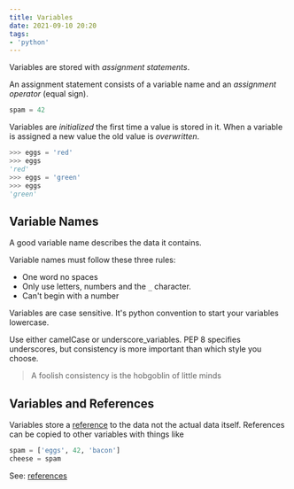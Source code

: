 ```yaml
---
title: Variables
date: 2021-09-10 20:20
tags:
- 'python'
---
```


Variables are stored with _assignment statements_.

An assignment statement consists of a variable name and an _assignment
operator_ (equal sign).

```python
spam = 42
```

Variables are _initialized_ the first time a value is stored in it. When a
variable is assigned a new value the old value is _overwritten_.

```python
>>> eggs = 'red'
>>> eggs
'red'
>>> eggs = 'green'
>>> eggs
'green'
```

## Variable Names

A good variable name describes the data it contains.

Variable names must follow these three rules:

* One word no spaces
* Only use letters, numbers and the `_` character.
* Can't begin with a number

Variables are case sensitive. It's python convention to start your variables
lowercase.

Use either camelCase or underscore_variables. PEP 8 specifies underscores, but
consistency is more important than which style you choose.

> A foolish consistency is the hobgoblin of little minds

## Variables and References

Variables store a [reference](20210916054425-references.md) to the data not the
actual data itself. References can be copied to other variables with things like

```python
spam = ['eggs', 42, 'bacon']
cheese = spam
```

See: [references](20210916054425-references.md)
